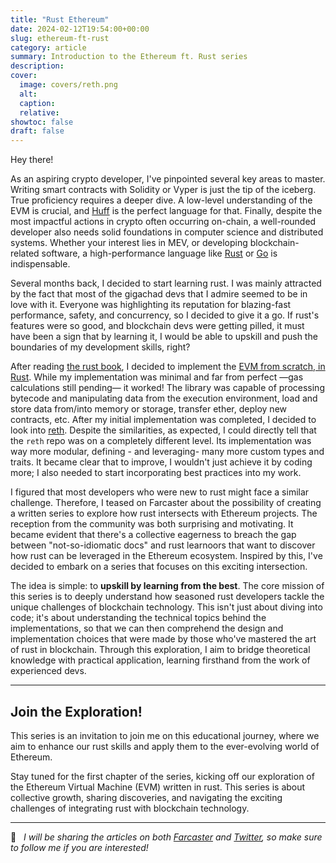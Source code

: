 ```yaml
---
title: "Rust Ethereum"
date: 2024-02-12T19:54:00+00:00
slug: ethereum-ft-rust
category: article 
summary: Introduction to the Ethereum ft. Rust series
description:
cover:
  image: covers/reth.png
  alt:
  caption: 
  relative:
showtoc: false
draft: false
---
```


Hey there!

As an aspiring crypto developer, I've pinpointed several key areas to master. Writing smart contracts with Solidity or Vyper is just the tip of the iceberg. True proficiency requires a deeper dive. A low-level understanding of the EVM is crucial, and [Huff](https://github.com/huff-language/huff-rs) is the perfect language for that. Finally, despite the most impactful actions in crypto often occurring on-chain, a well-rounded developer also needs solid foundations in computer science and distributed systems. Whether your interest lies in MEV, or developing blockchain-related software, a high-performance language like [Rust](https://www.rust-lang.org/) or [Go](https://go.dev/) is indispensable.

Several months back, I decided to start learning rust. I was mainly attracted by the fact that most of the gigachad devs that I admire seemed to be in love with it. Everyone was highlighting its reputation for blazing-fast performance, safety, and concurrency, so I decided to give it a go. If rust's features were so good, and blockchain devs were getting pilled, it must have been a sign that by learning it, I would be able to upskill and push the boundaries of my development skills, right?

After reading [the rust book](https://github.com/rust-lang/book), I decided to implement the [EVM from scratch, in Rust](https://github.com/0xrusowsky/evm-from-scrustch/). While my implementation was minimal and far from perfect —gas calculations still pending— it worked! The library was capable of processing bytecode and manipulating data from the execution environment, load and store data from/into memory or storage, transfer ether, deploy new contracts, etc. After my initial implementation was completed, I decided to look into [reth](https://github.com/paradigmxyz/reth/tree/main). Despite the similarities, as expected, I could directly tell that the `reth` repo was on a completely different level. Its implementation was way more modular, defining - and leveraging- many more custom types and traits. It became clear that to improve, I wouldn't just achieve it by coding more; I also needed to start incorporating best practices into my work.

I figured that most developers who were new to rust might face a similar challenge. Therefore, I teased on Farcaster about the possibility of creating a written series to explore how rust intersects with Ethereum projects. The reception from the community was both surprising and motivating. It became evident that there's a collective eagerness to breach the gap between "not-so-idiomatic docs" and rust learnoors that want to discover how rust can be leveraged in the Ethereum ecosystem. Inspired by this, I've decided to embark on a series that focuses on this exciting intersection.

The idea is simple: to **upskill by learning from the best**. The core mission of this series is to deeply understand how seasoned rust developers tackle the unique challenges of blockchain technology. This isn't just about diving into code; it's about understanding the technical topics behind the implementations, so that we can then comprehend the design and implementation choices that were made by those who've mastered the art of rust in blockchain. Through this exploration, I aim to bridge theoretical knowledge with practical application, learning firsthand from the work of experienced devs.

---

## Join the Exploration!

This series is an invitation to join me on this educational journey, where we aim to enhance our rust skills and apply them to the ever-evolving world of Ethereum.

Stay tuned for the first chapter of the series, kicking off our exploration of the Ethereum Virtual Machine (EVM) written in rust. This series is about collective growth, sharing discoveries, and navigating the exciting challenges of integrating rust with blockchain technology.

---

🔔   _I will be sharing the articles on both [Farcaster](https://warpcast.com/0xrusowsky.eth) and [Twitter](https://twitter.com/0xrusowsky), so make sure to follow me if you are interested!_